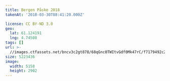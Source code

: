 ```yaml
---
title: Bergen Påske 2018
takenAt: '2018-03-30T08:41:20.000Z'

license: CC BY-ND 3.0
geo:
  lat: 61.124191
  lng: 4.74508
tags: []
url: >-
  //images.ctfassets.net/bncv3c2gt878/68qGnc0TWItvGdf0Mk47rC/f7179492c2df206121e554507f134676/bergen-pske-2018_26306349207_o
size: 5223436
image:
  width: 5158
  height: 2902
---
```

